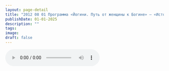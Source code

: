 ```yaml
---
layout: page-detail
title: "2012 08 01 Программа «Йогини. Путь от женщины к Богине» – «История о Хемалекхе из Трипура Рахасьи»."
publishDate: 01-01-2025
description: ""
tags:
image:
draft: false
---
```


<audio title=" - 2012 08 01 Программа «Йогини. Путь от женщины к Богине» – «История о Хемалекхе из Трипура Рахасьи»..mp3" src="https://filer-api.advayta.org/v1.0/public/files/72719" controls=""></audio>

  
